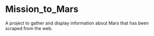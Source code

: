 # Mission_to_Mars
A project to gather and display information about Mars that has been scraped from the web.
